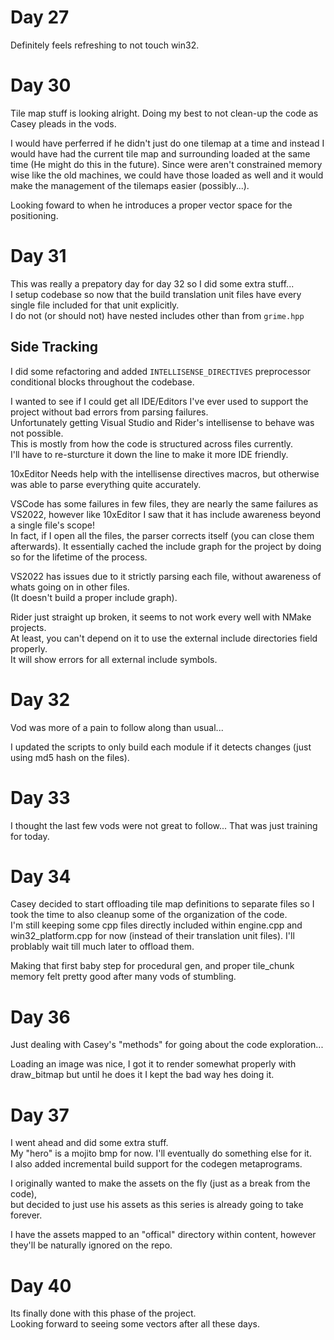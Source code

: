 # Day 27

Definitely feels refreshing to not touch win32.

# Day 30

Tile map stuff is looking alright. Doing my best to not clean-up the code as Casey pleads in the vods.

I would have perferred if he didn't just do one tilemap at a time and instead I would have had the current tile map and surrounding loaded at the same time (He might do this in the future). Since were aren't constrained memory wise like the old machines, we could have those loaded as well and it would make the management of the tilemaps easier (possibly...).

Looking foward to when he introduces a proper vector space for the positioning.

# Day 31

This was really a prepatory day for day 32 so I did some extra stuff...  
I setup codebase so now that the build translation unit files have every single file included for that unit explicitly.  
I do not (or should not) have nested includes other than from `grime.hpp`

## Side Tracking

I did some refactoring and added `INTELLISENSE_DIRECTIVES` preprocessor conditional blocks throughout the codebase.

I wanted to see if I could get all IDE/Editors I've ever used to support the project without bad errors from parsing failures.  
Unfortunately getting Visual Studio and Rider's intellisense to behave was not possible.  
This is mostly from how the code is structured across files currently.  
I'll have to re-sturcture it down the line to make it more IDE friendly.

10xEditor Needs help with the intellisense directives macros, but otherwise was able to parse everything quite accurately.

VSCode has some failures in few files, they are nearly the same failures as VS2022, however like 10xEditor I saw that it has include awareness beyond a single file's scope!  
In fact, if I open all the files, the parser corrects itself (you can close them afterwards). It essentially cached the include graph for the project by doing so for the lifetime of the process.

VS2022 has issues due to it strictly parsing each file, without awareness of whats going on in other files.  
(It doesn't build a proper include graph).

Rider just straight up broken, it seems to not work every well with NMake projects.  
At least, you can't depend on it to use the external include directories field properly.  
It will show errors for all external include symbols.

# Day 32

Vod was more of a pain to follow along than usual...

I updated the scripts to only build each module if it detects changes (just using md5 hash on the files).

# Day 33

I thought the last few vods were not great to follow... That was just training for today.

# Day 34

Casey decided to start offloading tile map definitions to separate files so I took the time to also cleanup some of the organization of the code.  
I'm still keeping some cpp files directly included within engine.cpp and win32_platform.cpp for now (instead of their translation unit files). I'll problably wait till much later to offload them.

Making that first baby step for procedural gen, and proper tile_chunk memory felt pretty good after many vods of stumbling.

# Day 36

Just dealing with Casey's "methods" for going about the code exploration...

Loading an image was nice, I got it to render somewhat properly with draw_bitmap but until he does it I kept the bad way hes doing it.

# Day 37

I went ahead and did some extra stuff.  
My "hero" is a mojito bmp for now. I'll eventually do something else for it.  
I also added incremental build support for the codegen metaprograms.

I originally wanted to make the assets on the fly (just as a break from the code),  
but decided to just use his assets as this series is already going to take forever.

I have the assets mapped to an "offical" directory within content, however they'll be naturally ignored on the repo.

# Day 40

Its finally done with this phase of the project.  
Looking forward to seeing some vectors after all these days.
